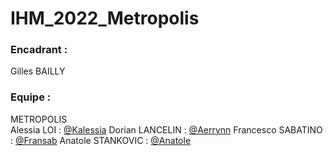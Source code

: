 # IHM_2022_Metropolis

### Encadrant :

Gilles BAILLY

### Equipe :

METROPOLIS  
Alessia LOI : [@Kalessia](https://github.com/Kalessia)
Dorian LANCELIN : [@Aerrynn](https://github.com/aerrynn)
Francesco SABATINO : [@Fransab](https://github.com/fransab)
Anatole STANKOVIC : [@Anatole](https://github.com/anatole17)
